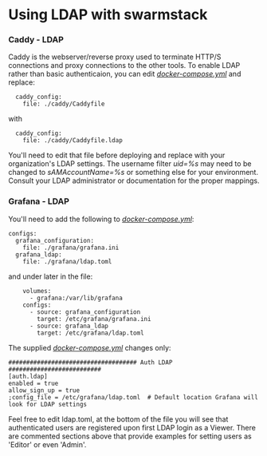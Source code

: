 # Using LDAP with swarmstack

### Caddy - LDAP

Caddy is the webserver/reverse proxy used to terminate HTTP/S connections and proxy connections to the other tools. To enable LDAP rather than basic authenticaion, you can edit _[docker-compose.yml](https://github.com/swarmstack/swarmstack/blob/master/docker-compose.yml)_ and replace:

```
  caddy_config:
    file: ./caddy/Caddyfile
```
with
```
  caddy_config:
    file: ./caddy/Caddyfile.ldap
```
You'll need to edit that file before deploying and replace with your organization's LDAP settings. The username filter _uid=%s_ may need to be changed to _sAMAccountName=%s_ or something else for your environment. Consult your LDAP administrator or documentation for the proper mappings.

### Grafana - LDAP
You'll need to add the following to _[docker-compose.yml](https://github.com/swarmstack/swarmstack/blob/master/docker-compose.yml)_:

```
configs:
  grafana_configuration:
    file: ./grafana/grafana.ini
  grafana_ldap:
    file: ./grafana/ldap.toml
```
and under later in the file:
```
    volumes:
      - grafana:/var/lib/grafana
    configs:
      - source: grafana_configuration
        target: /etc/grafana/grafana.ini
      - source: grafana_ldap
        target: /etc/grafana/ldap.toml

```
The supplied _[docker-compose.yml](https://github.com/swarmstack/swarmstack/blob/master/grafana/grafani.ini)_ changes only:
```
#################################### Auth LDAP ##########################
[auth.ldap]
enabled = true
allow_sign_up = true
;config_file = /etc/grafana/ldap.toml  # Default location Grafana will look for LDAP settings
```
Feel free to edit ldap.toml, at the bottom of the file you will see that authenticated users are registered upon first LDAP login as a Viewer. There are commented sections above that provide examples for setting users as 'Editor' or even 'Admin'.
